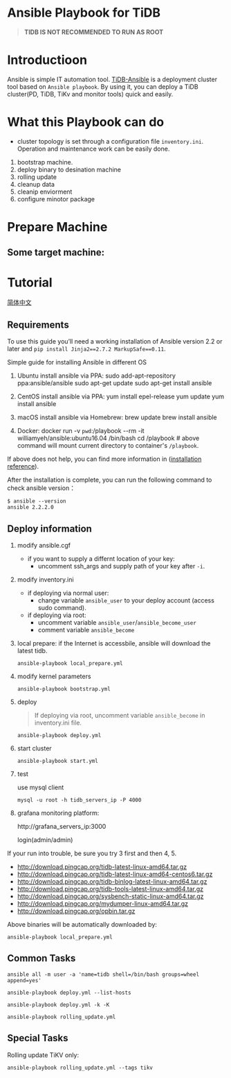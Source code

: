 # Ansible Playbook for TiDB
> **TIDB IS NOT RECOMMENDED TO RUN AS ROOT**

# Introductioon
Ansible is simple IT automation tool. [TiDB-Ansible](https://github.com/pingcap/tidb-ansible) is a deployment cluster tool based on `Ansible playbook`. By using it, you can deploy a TiDB cluster(PD, TiDB, TiKv and monitor tools) quick and easily.
 
# What this Playbook can do
* cluster topology is set through a configuration file `inventory.ini`. Operation and maintenance work can be easily done.
1. bootstrap machine.
2. deploy binary to desination machine
3. rolling update
4. cleanup data
5. cleanip enviorment
6. configure minotor package

# Prepare Machine
## Some target machine:
# Tutorial

[简体中文](https://github.com/pingcap/docs-cn/blob/master/op-guide/ansible-deployment.md)

## Requirements
To use this guide you’ll need a working installation of Ansible version 2.2 or later and `pip install Jinja2==2.7.2 MarkupSafe==0.11`.

Simple guide for installing Ansible in different OS
1. Ubuntu install ansible via PPA:
  sudo add-apt-repository ppa:ansible/ansible
  sudo apt-get update
  sudo apt-get install ansible

2. CentOS install ansible via PPA:
  yum install epel-release
  yum update
  yum install ansible

3. macOS install ansible via Homebrew:
  brew update
  brew install ansible

4. Docker:
  docker run -v `pwd`:/playbook --rm -it williamyeh/ansible:ubuntu16.04 /bin/bash
  cd /playbook # 
  above command will mount current directory to container's `/playbook`.

If above does not help, you can find more information in ([installation  reference](http://docs.ansible.com/ansible/intro_installation.html)).

After the installation is complete, you can run the following command to check ansible version：
```
$ ansible --version
ansible 2.2.2.0
```

## Deploy  information
1.  modify ansible.cgf
    * if you want to supply a differnt location of your key:
        * uncomment ssh_args and supply path of your key after  `-i`.
2.  modify inventory.ini
    * if deploying via normal user:
        * change variable `ansible_user` to your deploy account (access sudo command).
    * if deploying via root:
        * uncomment variable `ansible_user`/`ansible_become_user`
        * comment variable `ansible_become`
3.  local prepare: if the Internet is accessbile, ansible will download the latest tidb.
    ```
    ansible-playbook local_prepare.yml
    ```

4.  modify kernel parameters
    
    ```
    ansible-playbook bootstrap.yml
    ```
5.  deploy
    
    > If deploying via root, uncomment variable `ansible_become` in inventory.ini file.

        ansible-playbook deploy.yml

6.  start cluster

        ansible-playbook start.yml
   

7.  test
    
    use mysql client

        mysql -u root -h tidb_servers_ip -P 4000

8.  grafana monitoring platform:

    http://grafana_servers_ip:3000
   
    login(admin/admin)

If your run into trouble, be sure you try 3 first and then 4, 5.

- http://download.pingcap.org/tidb-latest-linux-amd64.tar.gz
- http://download.pingcap.org/tidb-latest-linux-amd64-centos6.tar.gz
- http://download.pingcap.org/tidb-binlog-latest-linux-amd64.tar.gz
- http://download.pingcap.org/tidb-tools-latest-linux-amd64.tar.gz
- http://download.pingcap.org/sysbench-static-linux-amd64.tar.gz
- http://download.pingcap.org/mydumper-linux-amd64.tar.gz
- http://download.pingcap.org/opbin.tar.gz

Above binaries will be automatically downloaded by:

    ansible-playbook local_prepare.yml

## Common Tasks

```
ansible all -m user -a 'name=tidb shell=/bin/bash groups=wheel append=yes'

ansible-playbook deploy.yml --list-hosts

ansible-playbook deploy.yml -k -K

ansible-playbook rolling_update.yml
```

## Special Tasks

Rolling update TiKV only:

    ansible-playbook rolling_update.yml --tags tikv
